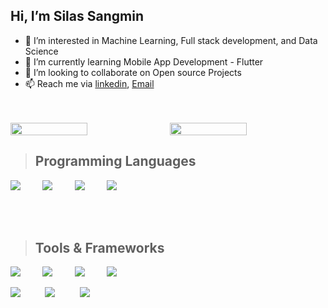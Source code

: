 
## Hi, I’m Silas Sangmin
- 👀 I’m interested in Machine Learning, Full stack development, and Data Science
- 🌱 I’m currently learning Mobile App Development - Flutter
- 💞️ I’m looking to collaborate on Open source Projects
- 📫 Reach me via [linkedin](https://www.linkedin.com/in/silas-sangmin/), [Email](sangminsilas@gmail.com)

<!---
Silas281/Silas281 is a ✨ special ✨ repository because its `README.md` (this file) appears on your GitHub profile.
You can click the Preview link to take a look at your changes.
--->
<br />
<br />
<div style="display:flex;justify-content: space-between">
<img src="https://github-readme-streak-stats.herokuapp.com/?user=Silas281&theme=ayu-mirage&hide_border=true" width="49.5%"/>

<img src="https://github-readme-stats.vercel.app/api?username=Silas281&count_private=true&theme=ayu-mirage&hide_border=true" width="49.5%"/>

</div>  

> ## Programming Languages
<img src="https://skillicons.dev/icons?i=python"/>&nbsp;&nbsp;&nbsp;&nbsp;&nbsp;&nbsp;&nbsp;&nbsp;
<img src="https://skillicons.dev/icons?i=js"/>&nbsp;&nbsp;&nbsp;&nbsp;&nbsp;&nbsp;&nbsp;&nbsp;
<img src="https://skillicons.dev/icons?i=java"/>&nbsp;&nbsp;&nbsp;&nbsp;&nbsp;&nbsp;&nbsp;&nbsp;
<img src="https://skillicons.dev/icons?i=php"/>&nbsp;&nbsp;&nbsp;&nbsp;&nbsp;&nbsp;&nbsp;&nbsp;

<br/>
<br/>

> ## Tools & Frameworks
<img src="https://skillicons.dev/icons?i=react"/>&nbsp;&nbsp;&nbsp;&nbsp;&nbsp;&nbsp;&nbsp;&nbsp;
<img src="https://skillicons.dev/icons?i=flutter"/>&nbsp;&nbsp;&nbsp;&nbsp;&nbsp;&nbsp;&nbsp;&nbsp;
<img src="https://skillicons.dev/icons?i=nodejs"/>&nbsp;&nbsp;&nbsp;&nbsp;&nbsp;&nbsp;&nbsp;&nbsp;
<img src="https://skillicons.dev/icons?i=git"/>&nbsp;&nbsp;&nbsp;&nbsp;&nbsp;&nbsp;&nbsp;&nbsp;&nbsp;

<img src="https://skillicons.dev/icons?i=django"/>&nbsp;&nbsp;&nbsp;&nbsp;&nbsp;&nbsp;&nbsp;&nbsp;&nbsp;
<img src="https://skillicons.dev/icons?i=mysql"/>&nbsp;&nbsp;&nbsp;&nbsp;&nbsp;&nbsp;&nbsp;&nbsp;&nbsp;
<img src="https://skillicons.dev/icons?i=vim"/>&nbsp;&nbsp;&nbsp;&nbsp;&nbsp;&nbsp;&nbsp;&nbsp;&nbsp;



